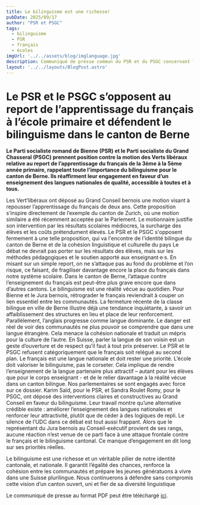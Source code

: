 ```yaml
---
title: Le bilinguisme est une richesse!
pubDate: 2025/09/17
author: "PSR et PSGC"
tags:
  - bilinguisme
  - PSR
  - français
  - écoles
imgUrl: '../../assets/blog/imglanguage.jpg'
description: Communiqué de presse commun du PSR et du PSGC concernant l'apprentissage du français
layout: '../../layouts/BlogPost.astro'
---
```


# Le PSR et le PSGC s’opposent au report de l’apprentissage du français à l’école primaire et défendent le bilinguisme dans le canton de Berne

<b> Le Parti socialiste romand de Bienne (PSR) et le Parti socialiste du Grand Chasseral (PSGC) prennent position contre la motion des Verts libéraux relative au report de l’apprentissage du français de la 3ème à la 5ème année primaire, rappelant toute l’importance du bilinguisme pour le canton de Berne. Ils réaffirment leur engagement en faveur d’un enseignement des langues nationales de qualité, accessible à toutes et à tous. </b>

Les Vert’libéraux ont déposé au Grand Conseil bernois une motion visant à repousser l’apprentissage
du français de deux ans. Cette proposition s’inspire directement de l’exemple du canton de Zurich, où
une motion similaire a été récemment acceptée par le Parlement. Le motionnaire justifie son
intervention par les résultats scolaires médiocres, la surcharge des élèves et les coûts prétendument
élevés. Le PSR et le PSGC s'opposent fermement à une telle proposition, qui va l'encontre de l'identité
bilingue du canton de Berne et de la cohésion linguistique et culturelle du pays
Le débat ne devrait pas porter sur les résultats des élèves, mais sur les méthodes pédagogiques et le
soutien apporté aux enseignant·e·s. En misant sur un simple report, on ne s’attaque pas au fond du
problème et l’on risque, ce faisant, de fragiliser davantage encore la place du français dans notre
système scolaire.
Dans le canton de Berne, l’attaque contre l’enseignement du français est peut-être plus grave encore
que dans d’autres cantons. Le bilinguisme est une réalité vécue au quotidien. Pour Bienne et le Jura
bernois, rétrograder le français reviendrait à couper un lien essentiel entre les communautés. La
fermeture récente de la classe bilingue en ville de Berne illustre déjà une tendance inquiétante, à savoir
un affaiblissement des structures en lieu et place de leur renforcement.
Parallèlement, l’anglais progresse comme langue dominante. Le danger est réel de voir des
communautés ne plus pouvoir se comprendre que dans une langue étrangère. Cela menace la cohésion
nationale et traduit un mépris pour la culture de l’autre. En Suisse, parler la langue de son voisin est un
geste d’ouverture et de respect qu’il faut à tout prix préserver.
Le PSR et le PSGC refusent catégoriquement que le français soit relégué au second plan. Le français est
une langue nationale et doit rester une priorité. L’école doit valoriser le bilinguisme, pas le corseter.
Cela implique de rendre l’enseignement de la langue partenaire plus attractif – autant pour les élèves
que pour le corps enseignant - et de le relier davantage à la réalité vécue dans un canton bilingue.
Nos parlementaires se sont engagés avec force sur ce dossier. Karim Saïd, pour le PSR, et Sandra Roulet
Romy, pour le PSGC, ont déposé des interventions claires et constructives au Grand Conseil en faveur
du bilinguisme. Leur travail montre qu’une alternative crédible existe : améliorer l’enseignement des
langues nationales et renforcer leur attractivité, plutôt que de céder à des logiques de repli.
Le silence de l’UDC dans ce débat est tout aussi frappant. Alors que le représentant du Jura bernois au
Conseil-exécutif provient de ses rangs, aucune réaction n’est venue de ce parti face à une attaque
frontale contre le français et le bilinguisme cantonal. Ce manque d’engagement en dit long sur ses
priorités réelles.

Le bilinguisme est une richesse et un véritable pilier de notre identité cantonale, et nationale. Il garantit l’égalité des chances, renforce la cohésion entre les  communautés et prépare les jeunes génératuons à vivre dans une Suisse plurilingue. Nous continuerons à défendre sans compromis cette vision d’un canton ouvert, uni et fier de sa diversité linguistique

Le communiqué de presse au format PDF peut être téléchargé <a
      href='/docs/communications/2025_09_16_communiqué_commun_PSR_ PSGC.pdf'
      target='_blank'
      class='text-blue'>ici</a>.






